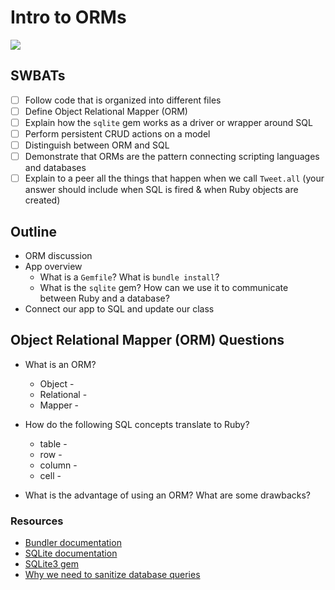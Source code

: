 Intro to ORMs
===

<img src='https://miro.medium.com/max/700/1*0YXhekcXW8Ij5K2WFT1oOw.png'>

## SWBATs

* [ ] Follow code that is organized into different files
* [ ] Define Object Relational Mapper (ORM)
* [ ] Explain how the `sqlite` gem works as a driver or wrapper around SQL
* [ ] Perform persistent CRUD actions on a model
* [ ] Distinguish between ORM and SQL
* [ ] Demonstrate that ORMs are the pattern connecting scripting languages and databases
* [ ] Explain to a peer all the things that happen when we call `Tweet.all` (your answer should include when SQL is fired & when Ruby objects are created)

## Outline
* ORM discussion
* App overview
  * What is a `Gemfile`? What is `bundle install`?
  * What is the `sqlite` gem? How can we use it to communicate between Ruby and a database?
* Connect our app to SQL and update our class

## Object Relational Mapper (ORM) Questions

* What is an ORM?
  - Object - 
  - Relational - 
  - Mapper - 



* How do the following SQL concepts translate to Ruby?
  * table - 
  * row - 
  * column - 
  * cell - 

* What is the advantage of using an ORM? What are some drawbacks?



### Resources
  - [Bundler documentation](https://bundler.io/docs.html)
  - [SQLite documentation](https://www.sqlite.org/lang.html)
  - [SQLite3 gem](https://github.com/sparklemotion/sqlite3-ruby)
  - [Why we need to sanitize database queries](https://xkcd.com/327/)